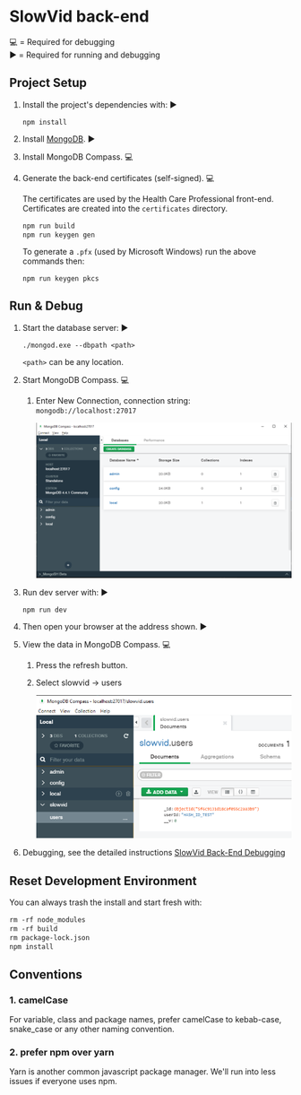 # SlowVid back-end 

💻 = Required for debugging  
▶️ = Required for running and debugging

## Project Setup

 1. Install the project's dependencies with: ▶️

    ```
    npm install
    ```

1. Install [MongoDB](https://www.mongodb.com/). ▶️

1. Install MongoDB Compass. 💻

1. Generate the back-end certificates (self-signed). 💻

    The certificates are used by the Health Care Professional front-end.
	Certificates are created into the `certificates` directory.

    ```
    npm run build
	npm run keygen gen
    ```

	To generate a `.pfx` (used by Microsoft Windows) run the above commands then:
    ```
	npm run keygen pkcs
    ```

## Run & Debug

1. Start the database server: ▶️

    ```
    ./mongod.exe --dbpath <path>
    ```
    `<path>` can be any location.

1. Start MongoDB Compass. 💻

    1. Enter New Connection, connection string: `mongodb://localhost:27017` 
    
        ![MongoDB_Compass new connection](../doc/developer/images/MongoDB_Compass_new_connection.png)


1. Run dev server with: ▶️

    ```
    npm run dev
    ```

1. Then open your browser at the address shown. ▶️

1. View the data in MongoDB Compass. 💻  

    1. Press the refresh button.

    1. Select slowvid -> users

        ![MongoDB_Compass user tables](../doc/developer/images/MongoDB_Compass_user_table.png)

1. Debugging, see the detailed instructions [SlowVid Back-End Debugging](../doc/developer/README.md)

## Reset Development Environment

You can always trash the install and start fresh with:

```
rm -rf node_modules
rm -rf build
rm package-lock.json
npm install
```


## Conventions

### 1. camelCase

For variable, class and package names, prefer camelCase to kebab-case, snake_case or any other naming convention. 


### 2. prefer npm over yarn

Yarn is another common javascript package manager. 
We'll run into less issues if everyone uses npm.
